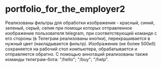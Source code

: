 # portfolio_for_the_employer2

Реализованы  фильтры для обработки изображения - красный, синий, зеленый, серый, сепия при помощи которых отправленное  изображение пользователя telegram, при соответствующей команде с его стороны (в Телеграм реализованы кнопки), перекрашивается в нужный цвет (накладывается фильтр).  Изображение (не более 500кб) сохраняется на рабочий стол компьютера, обрабатывается и отправляется обратно. 
С помощью аннотаций реализованы также команды телеграм-бота: "/hello"; "/buy"; "/help".
